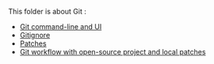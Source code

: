 This folder is about Git :
- [Git command-line and UI](https://github.com/BOREA-DENTAL/DocumentationsCobra/tree/master/Documentations/Developpement/Git/git-cmd-line.md)
- [Gitignore](https://github.com/BOREA-DENTAL/DocumentationsCobra/tree/master/Documentations/Developpement/Git/git-gitignore.md)
- [Patches](https://github.com/BOREA-DENTAL/DocumentationsCobra/tree/master/Documentations/Developpement/Git/git-patches.md)
- [Git workflow with open-source project and local patches](https://github.com/BOREA-DENTAL/DocumentationsCobra/tree/master/Documentations/Developpement/Git/git-workflow.md)